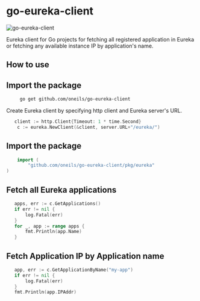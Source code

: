 # go-eureka-client

![go-eureka-client](https://github.com/oneils/go-eureka-client/actions/workflows/go.yml/badge.svg)

Eureka client for Go projects for fetching all registered application in Eureka or fetching any available instance IP by
application's name.

## How to use


## Import the package

```bash
     go get github.com/oneils/go-eureka-client
```

Create Eureka client by specifying http client and Eureka server's URL.

```go
   client := http.Client{Timeout: 1 * time.Second}
    c := eureka.NewClient(&client, server.URL+"/eureka/")
```

## Import the package

```go
    import (
		"github.com/oneils/go-eureka-client/pkg/eureka"
)
```

## Fetch all Eureka applications

```go
   apps, err := c.GetApplications()
   if err != nil {
       log.Fatal(err)
   }
   for _, app := range apps {
       fmt.Println(app.Name)
   }
```

## Fetch Application IP by Application name

```go
   app, err := c.GetApplicationByName("my-app")
   if err != nil {
       log.Fatal(err)
   }
   fmt.Println(app.IPAddr)
```
